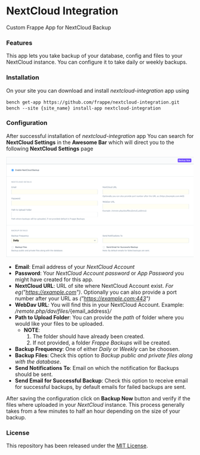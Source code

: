 # NextCloud Integration

Custom Frappe App for NextCloud Backup

### Features
This app lets you take backup of your database, config and files to your NextCloud instance. You can configure it to take daily or weekly backups.

### Installation
On your site you can download and install *nextcloud-integration* app using

```
bench get-app https://github.com/frappe/nextcloud-integration.git
bench --site {site_name} install-app nextcloud-integration
```

### Configuration

After successful installation of *nextcloud-integration* app You can search for **NextCloud Settings** in the **Awesome Bar** which will direct you to the following **NextCloud Settings** page

<kbd><img src=".github/nextcloud_setting_screen.png" alt="NextCloud Setting Screen" /></kbd>

* **Email**: Email address of your *NextCloud Account*
* **Password**: Your *NextCloud Account password* or *App Password* you might have created for this app.
* **NextCloud URL**: URL of site where NextCloud Account exist. *For eg("https://example.com")*.
Optionally you can also provide a port number after your URL as *("https://example.com:443")*
* **WebDav URL**: You will find this in your NextCloud Account. Example: */remote.php/dav/files/*{email_address}*/*
* **Path to Upload Folder**: You can provide the *path* of folder where you would like your files to be uploaded.
	* **NOTE**:
		1. The folder should have already been created.
		2. If not provided, a folder *Frappe Backups* will be created.
* **Backup Frequency**: One of either *Daily* or *Weekly* can be choosen.
* **Backup Files**: Check this option to *Backup public and private files along with the database*.
* **Send Notifications To**: Email on which the notification for Backups should be sent.
* **Send Email for Successful Backup**: Check this option to receive email for successful backups, by default emails for failed backups are sent.

After saving the configuration click on **Backup Now** button and verify if the files where uploaded in your *NextCloud* instance. This process generally takes from a few minutes to half an hour depending on the size of your backup.

### License
This repository has been released under the [MIT License](LICENSE).
